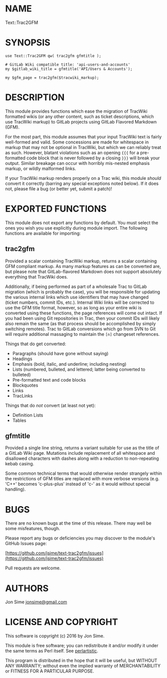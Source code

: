 # NAME

Text::Trac2GFM

# SYNOPSIS

    use Text::Trac2GFM qw( trac2gfm gfmtitle );

    # GitLab Wiki compatible title: 'api-users-and-accounts'
    my $gitlab_wiki_title = gfmtitle('API/Users & Accounts');

    my $gfm_page = trac2gfm($tracwiki_markup);

# DESCRIPTION

This module provides functions which ease the migration of TracWiki formatted
wikis (or any other content, such as ticket descriptions, which use TracWiki
markup) to GitLab projects using GitLab Flavored Markdown (GFM).

For the most part, this module assumes that your input TracWiki text is fairly
well-formed and valid. Some concessions are made for whitespace in markup that
may not be optional in TracWiki, but which we can reliably treat as such.
However, blatant violations such as an opening `{{{` for a pre-formatted code
block that is never followed by a closing `}}}` will break your output.
Similar breakage can occur with horribly mis-nested emphasis markup, or wildly
malformed links.

If your TracWiki markup renders properly on a Trac wiki, this module _should_
convert it correctly (barring any special exceptions noted below). If it does
not, please file a bug (or better yet, submit a patch)!

# EXPORTED FUNCTIONS

This module does not export any functions by default. You must select the ones
you wish you use explicitly during module import. The following functions are
available for importing:

## trac2gfm

Provided a scalar containing TracWiki markup, returns a scalar containing GFM
compliant markup. As many markup features as can be converted are, but please
note that GitLab-flavored Markdown does not support absolutely everything that
TracWiki does.

Additionally, if being performed as part of a wholesale Trac to GitLab migration
(which is probably the case), you will be responsible for updating the various
internal links which use identifiers that may have changed (ticket numbers,
commit IDs, etc.). Internal Wiki links will be corrected to use the GFM title
format, however, so as long as your entire wiki is converted using these
functions, the page references will come out intact. If you had been using Git
repositories in Trac, then your commit IDs will likely also remain the same
(as that process should be accomplished by simply switching remotes). Trac to
GitLab conversions which go from SVN to Git will require additional massaging
to maintain the `[n]` changeset references.

Things that do get converted:

- Paragraphs (should have gone without saying)
- Headings
- Emphasis (bold, italic, and underline; including nesting)
- Lists (numbered, bulleted, and lettered; latter being converted to bulleted)
- Pre-formatted text and code blocks
- Blockquotes
- Links
- TracLinks

Things that do _not_ convert (at least not yet):

- Definition Lists
- Tables

## gfmtitle

Provided a single line string, returns a variant suitable for use as the title
of a GitLab Wiki page. Mutations include replacement of all whitespace and
disallowed characters with dashes along with a reduction to non-repeating
kebab casing.

Some common technical terms that would otherwise render strangely within the
restrictions of GFM titles are replaced with more verbose versions (e.g. 'C++'
becomes 'c-plus-plus' instead of 'c-' as it would without special handling).

# BUGS

There are no known bugs at the time of this release. There may well be some
misfeatures, though.

Please report any bugs or deficiencies you may discover to the module's GitHub
Issues page:

[https://github.com/jsime/text-trac2gfm/issues](https://github.com/jsime/text-trac2gfm/issues)

Pull requests are welcome.

# AUTHORS

Jon Sime <jonsime@gmail.com>

# LICENSE AND COPYRIGHT

This software is copyright (c) 2016 by Jon Sime.

This module is free software; you can redistribute it and/or
modify it under the same terms as Perl itself. See [perlartistic](https://metacpan.org/pod/perlartistic).

This program is distributed in the hope that it will be useful,
but WITHOUT ANY WARRANTY; without even the implied warranty of
MERCHANTABILITY or FITNESS FOR A PARTICULAR PURPOSE.
